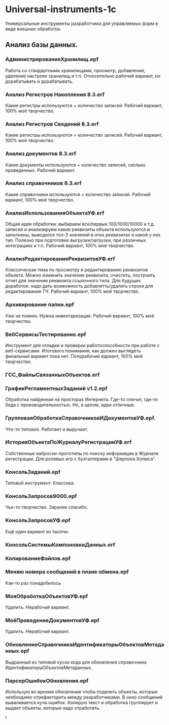 # Universal-instruments-1c
Универсальные инструменты разработчика для управляемых форм в виде внешних обработок.

## Анализ базы данных.

### АдминистрированиеХранилищ.epf
Работа cо стандартными хранилищами, просмотр, добавление, удаление настроек хранилищ и т.п. 
Относительно рабочий вариант, но дорабатывать и дорабатывать.

### Анализ Регистров Накопления 8.3.erf
Какие регистры используются + количество записей. Рабочий вариант, 100% моё творчество.

### Анализ Регистров Сведений 8.3.erf
Какие регистры используются + количество записей. Рабочий вариант, 100% моё творчество.

### Анализ документов 8.3.erf
Какие документы используются + количество записей, сколько проведенных. Рабочий вариант.

### Анализ справочников 8.3.erf
Какие справочники используются + количество записей. Рабочий вариант, 100% моё творчество.

### АнализИспользованияОбъектаУФ.erf
Общая идея обработки: выбираем все/первые 100/1000/10000 и т.д. записей и анализируем
какие реквизиты объекта используются и заполнены, выводится топ-3 значений в этих реквизитах и какой у них тип.
Полезно при подготовке выгрузки/загрузки, при различных интеграциях и т.п. Рабочий вариант, 100% моё творчество.

### АнализРедактированиеРеквизитовУФ.erf
Классическая тема по просмотру и редактированию реквизитов объекта. Можно изменить значение реквизита, очистить, построить отчет
для значения реквизита ссылочного типа.
Для будущих доработок: надо дать возможность добавлятть/удалять строки для редактирования ТЧ. Рабочий вариант, 100% моё творчество.

### Архивирование папки.epf
Уже не помню. Нужна инвентаризация. Рабочий вариант, 100% моё творчество.

### ВебСервисыТестирование.epf
Инструмент для отладки и проверки работоспособности при работе с веб-сервисами.
Итогового понимания, как должен выглядеть финальный вариант пока нет. Полурабочий вариант, 100% моё творчество.

### ГСС_ФайлыСвязанныхОбъектов.erf

### ГрафикРегламентныхЗаданий v1.2.epf
Обработка найденная на просторах Интернета. Где-то глючит, где-то беда с производительностью. Но, в целом, идеи отличные.

### ГрупповаяОбработкаСправочниковИДокументовУФ.epf.
Что-то типовое. Работает и выручает.

### ИсторияОбъектаПоЖурналуРегистрацииУФ.erf
Собственные наброски-прототипы по поиску информации в Журнале регистрации. Для ролевых игр с бухгалтерами в "Шерлока Холмса".

### КонсольЗаданий.epf
Типовой инструмент. Классика.

### КонсольЗапросов9000.epf
Чье-то творчество. Заранее спасибо.

### КонсольЗапросовУФ.epf
Ещё один вариант из тысячи.

### КонсольСистемыКомпоновкиДанных.erf

### КопированиеФайлов.epf

### Меняю номера сообщений в плане обмена.epf
Как-то раз понадобилось

### МояОбработкаОбъектовУФ.epf
Удалить. Нерабочий вариант.

### МоёПроведениеДокументовУФ.epf
Удалить. Нерабочий вариант.

### ОбновлениеСправочникаИдентификаторыОбъектовМетаданных.epf
Выдранный из типовой кусок кода для обновления справочника ИдентификаторыОбъектовМетаданных.

### ПарсерОшибокОбновления.epf
Использую во вроемя обновления чтобы поделить объекты, которые необходимо отрефакторить между разработчиками. В окно сообщений вываливается куча ошибок. Копирую текст и обработка группирует и выдает объекты, которые надо отработать.











!
